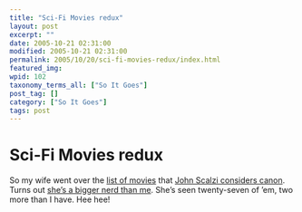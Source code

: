 ```yaml
---
title: "Sci-Fi Movies redux"
layout: post
excerpt: ""
date: 2005-10-21 02:31:00
modified: 2005-10-21 02:31:00
permalink: 2005/10/20/sci-fi-movies-redux/index.html
featured_img: 
wpid: 102
taxonomy_terms_all: ["So It Goes"]
post_tag: []
category: ["So It Goes"]
tags: post
---
```


# Sci-Fi Movies redux

So my wife went over the [list of movies](http://pjohanneson.blogspot.com/2005/10/my-first-meme.html) that [John Scalzi considers canon](http://www.scalzi.com/whatever/003785.html). Turns out [she’s a bigger nerd than me](http://www.livejournal.com/users/justanauntie73/12474.html). She’s seen twenty-seven of ’em, two more than I have. Hee hee!